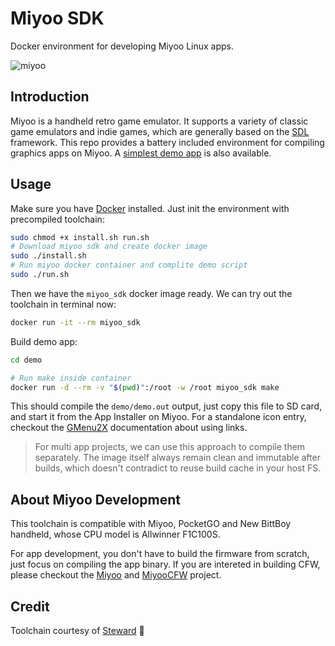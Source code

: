 # Miyoo SDK
Docker environment for developing Miyoo Linux apps.

![miyoo](./miyoo.jpg)

## Introduction
Miyoo is a handheld retro game emulator. It supports a variety of classic game emulators and indie games, which are generally based on the [SDL](https://www.libsdl.org/) framework. This repo provides a battery included environment for compiling graphics apps on Miyoo. A [simplest demo app](./demo) is also available.

## Usage
Make sure you have [Docker](https://www.docker.com/) installed. Just init the environment with precompiled toolchain:

``` bash
sudo chmod +x install.sh run.sh
# Download miyoo sdk and create docker image
sudo ./install.sh
# Run miyoo docker container and complite demo script
sudo ./run.sh
```

Then we have the `miyoo_sdk` docker image ready. We can try out the toolchain in terminal now:

``` bash
docker run -it --rm miyoo_sdk
```

Build demo app:

``` bash
cd demo

# Run make inside container
docker run -d --rm -v "$(pwd)":/root -w /root miyoo_sdk make
```

This should compile the `demo/demo.out` output, just copy this file to SD card, and start it from the App Installer on Miyoo. For a standalone icon entry, checkout the [GMenu2X](https://mtorromeo.github.io/gmenu2x/documentation/) documentation about using links.

> For multi app projects, we can use this approach to compile them separately. The image itself always remain clean and immutable after builds, which doesn't contradict to reuse build cache in your host FS.

## About Miyoo Development
This toolchain is compatible with Miyoo, PocketGO and New BittBoy handheld, whose CPU model is Allwinner F1C100S.

For app development, you don't have to build the firmware from scratch, just focus on compiling the app binary. If you are intereted in building CFW, please checkout the [Miyoo](https://github.com/steward-fu/miyoo) and [MiyooCFW](https://github.com/TriForceX/MiyooCFW) project.

## Credit
Toolchain courtesy of [Steward](https://github.com/steward-fu/) 🏅
